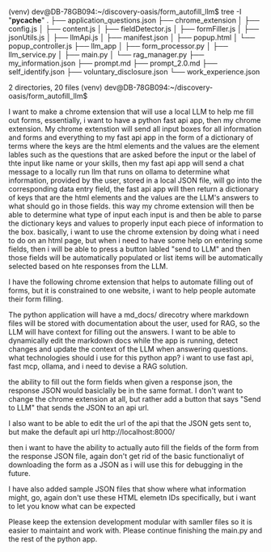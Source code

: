 (venv) dev@DB-78GB094:~/discovery-oasis/form_autofill_llm$ tree -I "__pycache__"
.
├── application_questions.json
├── chrome_extension
│   ├── config.js
│   ├── content.js
│   ├── fieldDetector.js
│   ├── formFiller.js
│   ├── jsonUtils.js
│   ├── llmApi.js
│   ├── manifest.json
│   ├── popup.html
│   └── popup_controller.js
├── llm_app
│   ├── form_processor.py
│   ├── llm_service.py
│   ├── main.py
│   └── rag_manager.py
├── my_information.json
├── prompt.md
├── prompt_2.0.md
├── self_identify.json
├── voluntary_disclosure.json
└── work_experience.json

2 directories, 20 files
(venv) dev@DB-78GB094:~/discovery-oasis/form_autofill_llm$

I want to make a chrome extension that will use a local LLM to help me fill out forms, essentially, i want to have a python fast api app, then my chrome extension. My chrome extenstion will send all input boxes for all information and forms and everything to my fast api app in the form of a dictionary of terms where the keys are the html elements and the values are the element lables such as the questions that are asked before the input or the label of thte input like name or your skills, then my fast api app will send a chat message to a locally run llm that runs on ollama to determine what information, provided by the user, stored in a local JSON file, will go into the corresponding data entry field, the fast api app will then return a dictionary of keys that are the html elements and the values are the LLM's answers to what should go in those fields. this way my chrome extension will then be able to determine what type of input each input is and then be able to parse the dictionary keys and values to properly input each piece of information to the box. basically, i want to use the chrome extension by doing what i need to do on an html page, but when i need to have some help on entering some fields, then i will be able to press a button labled "send to LLM" and then those fields will be automatically populated or list items will be automatically selected based on hte responses from the LLM.

I have the following chrome extension that helps to automate filling out of forms, but it is constrained to one website, i want to help people automate their form filling.

The python application will have a md_docs/ direcotry where markdown files will be stored with documentation about the user, used for RAG, so the LLM will have context for filling out the answers. I want to be able to dynamically edit the markdown docs while the app is running, detect changes and update the context of the LLM when answering questions. what technologies should i use for this python app? i want to use fast api, fast mcp, ollama, and i need to devise a RAG solution.



the ability to fill out the form fields when given a response json, the response JSON would basiclally be in the same format. I don't want to change the chrome extension at all, but rather add a button that says "Send to LLM" that sends the JSON to an api url.

I also want to be able to edit the url of the api that the JSON gets sent to, but make the default api url http://localhost:8000/

then i want to have the ability to actually auto fill the fields of the form from the response JSON file, again don't get rid of the basic functionaliyt of downloading the form as a JSON as i will use this for debugging in the future.

I have also added sample JSON files that show where what information might, go, again don't use these HTML elemetn IDs specifically, but i want to let you know what can be expected


Please keep the extension development modular with samller files so it is easier to maintaint and work with. Please continue finishing the main.py and the rest of the python app.